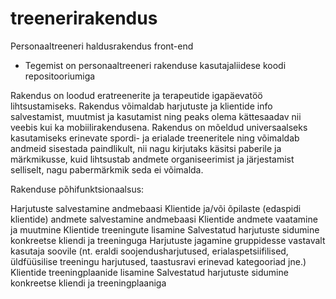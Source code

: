 # treenerirakendus
Personaaltreeneri haldusrakendus front-end

- Tegemist on personaaltreeneri rakenduse kasutajaliidese koodi repositooriumiga

Rakendus on loodud eratreenerite ja terapeutide igapäevatöö lihtsustamiseks. Rakendus võimaldab harjutuste ja klientide info salvestamist, muutmist ja kasutamist ning peaks olema kättesaadav nii veebis kui ka mobiilirakendusena. Rakendus on mõeldud universaalseks kasutamiseks erinevate spordi- ja erialade treeneritele ning võimaldab andmeid sisestada paindlikult, nii nagu kirjutaks käsitsi paberile ja märkmikusse, kuid lihtsustab andmete organiseerimist ja järjestamist selliselt, nagu pabermärkmik seda ei võimalda.

Rakenduse põhifunktsionaalsus:

Harjutuste salvestamine andmebaasi
Klientide ja/või õpilaste (edaspidi klientide) andmete salvestamine andmebaasi
Klientide andmete vaatamine ja muutmine
Klientide treeningute lisamine
Salvestatud harjutuste sidumine konkreetse kliendi ja treeninguga
Harjutuste jagamine gruppidesse vastavalt kasutaja soovile (nt. eraldi soojendusharjutused, erialaspetsiifilised, üldfüüsilise treeningu harjutused, taastusravi erinevad kategooriad jne.)
Klientide treeningplaanide lisamine
Salvestatud harjutuste sidumine konkreetse kliendi ja treeningplaaniga
